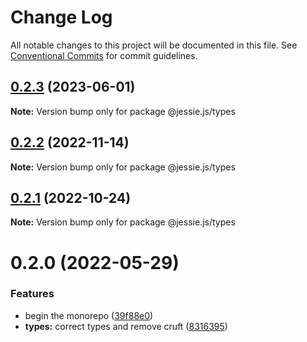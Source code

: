 # Change Log

All notable changes to this project will be documented in this file.
See [Conventional Commits](https://conventionalcommits.org) for commit guidelines.

## [0.2.3](https://github.com/endojs/Jessie/compare/@jessie.js/types@0.2.2...@jessie.js/types@0.2.3) (2023-06-01)

**Note:** Version bump only for package @jessie.js/types





## [0.2.2](https://github.com/endojs/Jessie/compare/@jessie.js/types@0.2.1...@jessie.js/types@0.2.2) (2022-11-14)

**Note:** Version bump only for package @jessie.js/types





## [0.2.1](https://github.com/endojs/Jessie/compare/@jessie.js/types@0.2.0...@jessie.js/types@0.2.1) (2022-10-24)

**Note:** Version bump only for package @jessie.js/types





# 0.2.0 (2022-05-29)


### Features

* begin the monorepo ([39f88e0](https://github.com/endojs/Jessie/commit/39f88e06c3dce23fa8bb5194da93e16db864ee59))
* **types:** correct types and remove cruft ([8316395](https://github.com/endojs/Jessie/commit/8316395eced58db559aa65715d69ed9c43ba13a9))
